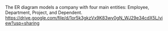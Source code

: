 The ER diagram models a company with four main entities: Employee, Department, Project, and Dependent.
https://drive.google.com/file/d/1or5k3gkzVx9K83wy0gN_WJ29e34cdX5L/view?usp=sharing
